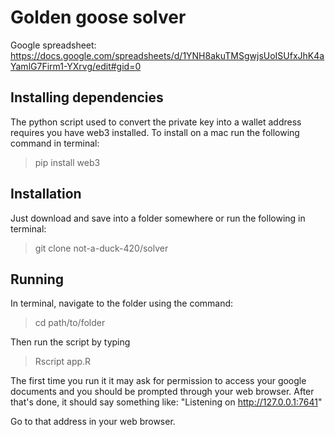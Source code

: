 # Golden goose solver

Google spreadsheet: https://docs.google.com/spreadsheets/d/1YNH8akuTMSgwjsUoISUfxJhK4aYamlG7Firm1-YXrvg/edit#gid=0

## Installing dependencies
 The python script used to convert the private key into a wallet address requires you have web3 installed.
 To install on a mac run the following command in terminal:
 > pip install web3

## Installation
Just download and save into a folder somewhere or run the following in terminal:
> git clone not-a-duck-420/solver

## Running
In terminal, navigate to the folder using the command:
> cd path/to/folder

Then run the script by typing
> Rscript app.R

The first time you run it it may ask for permission to access your google documents and you should be prompted through your web browser.
After that's done, it should say something like:
"Listening on http://127.0.0.1:7641"

Go to that address in your web browser.

